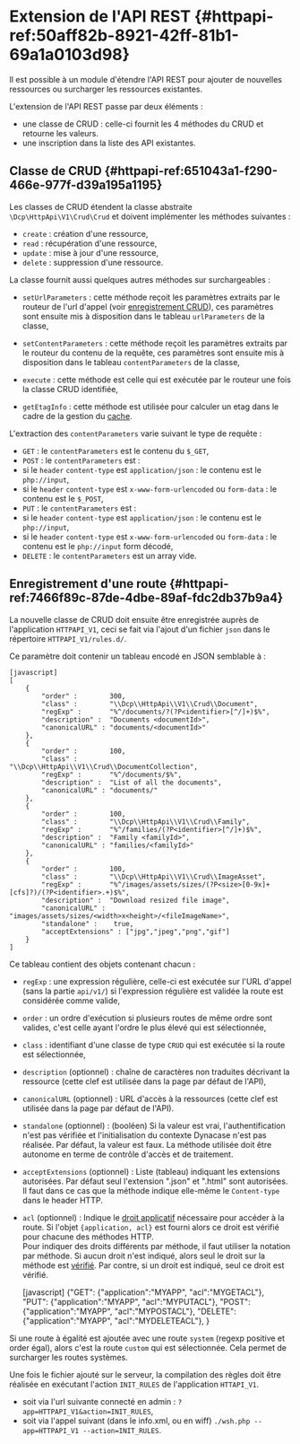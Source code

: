 # Extension de l'API REST {#httpapi-ref:50aff82b-8921-42ff-81b1-69a1a0103d98}

Il est possible à un module d'étendre l'API REST pour ajouter de nouvelles
ressources ou surcharger les ressources existantes.

L'extension de l'API REST passe par deux éléments : 

* une classe de CRUD : celle-ci fournit les 4 méthodes du CRUD et retourne les valeurs.
* une inscription dans la liste des API existantes.

## Classe de CRUD {#httpapi-ref:651043a1-f290-466e-977f-d39a195a1195}

Les classes de CRUD étendent la classe abstraite `\Dcp\HttpApi\V1\Crud\Crud` et
doivent implémenter les méthodes suivantes :

* `create` : création d'une ressource,
* `read` : récupération d'une ressource,
* `update` : mise à jour d'une ressource,
* `delete` : suppression d'une ressource.

La classe fournit aussi quelques autres méthodes sur surchargeables :

* `setUrlParameters` : cette méthode reçoit les paramètres extraits par le
routeur de l'url d'appel (voir [enregistrement CRUD][save_CRUD]), ces paramètres
sont ensuite mis à disposition dans le tableau `urlParameters` de la classe,

* `setContentParameters` : cette méthode reçoit les paramètres extraits par le
routeur du contenu de la requête, ces paramètres sont ensuite mis à disposition
dans le tableau `contentParameters` de la classe,

* `execute` : cette méthode est celle qui est exécutée par le routeur une fois
la classe CRUD identifiée,

* `getEtagInfo` : cette méthode est utilisée pour calculer un etag dans le cadre
de la gestion du [cache][cache].

<span class="flag inline nota-bene"></span> L'extraction des `contentParameters`
 varie suivant le type de requête :

* `GET` : le `contentParameters` est le contenu du `$_GET`,
* `POST` : le `contentParameters` est :
 * si le `header` `content-type` est `application/json` : le contenu est le `php://input`,
 * si le `header` `content-type` est `x-www-form-urlencoded` ou `form-data` : le contenu est le `$_POST`,
* `PUT` :  le `contentParameters` est :
 * si le `header` `content-type` est `application/json` : le contenu est le `php://input`,
 * si le `header` `content-type` est `x-www-form-urlencoded` ou `form-data` : le contenu est le `php://input` form décodé,
* `DELETE` :  le `contentParameters` est un array vide.

## Enregistrement d'une route {#httpapi-ref:7466f89c-87de-4dbe-89af-fdc2db37b9a4}

La nouvelle classe de CRUD doit ensuite être enregistrée auprès de l'application
`HTTPAPI_V1`, ceci se fait via l'ajout d'un fichier `json` dans le répertoire
`HTTPAPI_V1/rules.d/`.

Ce paramètre doit contenir un tableau encodé en JSON semblable à :

    [javascript]
    [
        {
            "order" :        300,
            "class" :        "\\Dcp\\HttpApi\\V1\\Crud\\Document",
            "regExp" :       "%^/documents/?(?P<identifier>[^/]+)$%",
            "description" :  "Documents <documentId>",
            "canonicalURL" : "documents/<documentId>"
        },
        {
            "order" :        100,
            "class" :        "\\Dcp\\HttpApi\\V1\\Crud\\DocumentCollection",
            "regExp" :       "%^/documents/$%",
            "description" :  "List of all the documents",
            "canonicalURL" : "documents/"
        },
        {
            "order" :        100,
            "class" :        "\\Dcp\\HttpApi\\V1\\Crud\\Family",
            "regExp" :       "%^/families/(?P<identifier>[^/]+)$%",
            "description" :  "Family <familyId>",
            "canonicalURL" : "families/<familyId>"
        },
        {
            "order" :        100,
            "class" :        "\\Dcp\\HttpApi\\V1\\Crud\\ImageAsset",
            "regExp" :       "%^/images/assets/sizes/(?P<size>[0-9x]+[cfs]?)/(?P<identifier>.+)$%",
            "description" :  "Download resized file image",
            "canonicalURL" : "images/assets/sizes/<width>x<height>/<fileImageName>",
            "standalone" :    true,
            "acceptExtensions" : ["jpg","jpeg","png","gif"]
        }
    ]

Ce tableau contient des objets contenant chacun :

* `regExp` : une expression régulière, celle-ci est exécutée sur  l'URL d'appel
(sans la partie `api/v1/`) si l'expression régulière est validée la route est
considérée comme valide,

* `order` : un ordre d'exécution si plusieurs routes de même ordre sont valides,
c'est celle ayant l'ordre le plus élevé qui est sélectionnée,

* `class` : identifiant d'une classe de type `CRUD` qui est exécutée si la route
 est sélectionnée,

* `description` (optionnel) : chaîne de caractères non traduites décrivant la
ressource (cette clef est utilisée dans la page par défaut de l'API),

* `canonicalURL` (optionnel) : URL d'accès à la ressources (cette clef est
utilisée dans la page par défaut de l'API).

* `standalone` (optionnel) : (booléen) Si la valeur est vrai, l'authentification 
n'est pas vérifiée et l'initialisation du contexte Dynacase n'est pas réalisée. 
Par défaut, la valeur est faux. La méthode utilisée doit être autonome en terme
 de contrôle d'accès et de traitement.

* `acceptExtensions` (optionnel) : Liste (tableau) indiquant les extensions autorisées.
Par défaut seul l'extension ".json" et ".html" sont autorisées. Il faut dans ce 
cas que la méthode indique elle-même le `Content-type` dans le header HTTP.

* `acl` (optionnel) : Indique le [droit applicatif][coreacls] nécessaire pour accéder à la route.
    Si l'objet `{application, acl}` est fourni alors ce droit est vérifié pour 
    chacune des méthodes HTTP.  
    Pour indiquer des droits différents par méthode, il faut utiliser la notation 
    par méthode. 
    Si aucun droit n'est indiqué, alors seul le droit sur la méthode est 
    [vérifié][aclrest]. Par contre, si un droit est indiqué, seul ce droit est vérifié.

    [javascript]
    {"GET": {"application":"MYAPP", "acl":"MYGETACL"}, 
     "PUT": {"application":"MYAPP", "acl":"MYPUTACL"}, 
     "POST": {"application":"MYAPP", "acl":"MYPOSTACL"}, 
     "DELETE": {"application":"MYAPP", "acl":"MYDELETEACL"}, 
    }

<span class="flag inline nota-bene"></span> Si une route à égalité est ajoutée
avec une route `system` (regexp positive et order égal), alors c'est la route
`custom` qui est sélectionnée. Cela permet de surcharger les routes
systèmes.

Une fois le fichier ajouté sur le serveur, la compilation des règles doit être
réalisée en exécutant l'action `INIT_RULES` de l'application `HTTAPI_V1`.

* soit via l'url suivante connecté en admin : `?app=HTTPAPI_V1&action=INIT_RULES`,
* soit via l'appel suivant (dans le info.xml, ou en wiff) `./wsh.php --app=HTTPAPI_V1 --action=INIT_RULES`.

[save_CRUD]: #httpapi-ref:651043a1-f290-466e-977f-d39a195a1195
[cache]: #httpapi-ref:804f8d68-acfa-4a35-bb41-27b2a27c14dc
[aclrest]:  #httpapi-ref:cc9f6059-0ad6-4372-b82a-d5a1ca3ef6f3

[coreacls]:      #core-ref:a98b72ea-c063-4907-abc4-e5171ab55e59